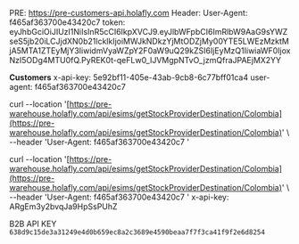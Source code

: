 PRE: https://pre-customers-api.holafly.com
Header:
User-Agent: f465af363700e43420c7
token: eyJhbGciOiJIUzI1NiIsInR5cCI6IkpXVCJ9.eyJlbWFpbCI6ImRlbW9AaG9sYWZseS5jb20iLCJjdXN0b21lcklkIjoiMWJkNDkzYjMtODZjMy00YTE5LWEzMzktMjA5MTA1ZTEyMjY3IiwidmVyaWZpY2F0aW9uQ29kZSI6IjEyMzQ1IiwiaWF0IjoxNzI5ODg4MTU0fQ.PyREK0t-qeFLw0_IJVMgpNTvO_jzmQfraJPAEjMX2YY


**Customers**
x-api-key: 5e92bf11-405e-43ab-9cb8-6c77bff01ca4
user-agent: f465af363700e43420c7

curl --location '[https://pre-warehouse.holafly.com/api/esims/getStockProviderDestination/Colombia](https://pre-warehouse.holafly.com/api/esims/getStockProviderDestination/Colombia)' \  
--header 'User-Agent: f465af363700e43420c7 '

curl --location '[https://pre-warehouse.holafly.com/api/esims/getStockProviderDestination/Colombia](https://pre-warehouse.holafly.com/api/esims/getStockProviderDestination/Colombia)' \  
--header 'User-Agent: f465af363700e43420c7 '
 x-api-key: ARgEm3y2bvqJa9HpSsPUhZ

B2B API KEY
`638d9c15de3a31249e4d0b659ec8a2c3689e4590beaa7f7f3ca41f9f2e6d8254`

